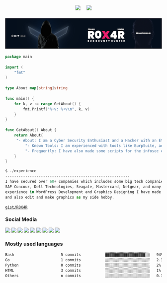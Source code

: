 <h1 align="center">
  <img src="https://readme-typing-svg.herokuapp.com?color=0c0c0d&size=50&center=true&vCenter=true&width=450&lines=Hello+there!;+I'm+Eshan+Singh">
  &nbsp; <img src="https://media.giphy.com/media/WUlplcMpOCEmTGBtBW/giphy.gif" width="50">
</h1>
<p align="center">
<img src="images/banner.png">
</p>


```go
package main

import (
	"fmt"
)

type About map[string]string

func main() {
	for k, v := range GetAbout() {
		fmt.Printf("%+v: %+v\n", k, v)
	}
}

func GetAbout() About {
	return About{
	 "- About: I am a Cyber Security Enthusiast and a Hacker with an Ethical mindset. I'm having experience in Web-app security, Mobile app security, API security, Vulnerability Assessment & Penetration Testing.",
         "- Known Tools: I am experienced with tools like BurpSuite, acunetix, Nmap, and of course with Kali Linux & some GitHub open source tools like Amass, Aquatone, etc many more for finding the vulnerabilities in the web application and mobile application.", 
         "- Frequently: I have also made some scripts for the infosec community which helps beginners to find low-hanging bugs. I have frequently found account takeover, injections, privilege escalation, etc vulnerabilities on many programs.",
	}
}
```

```js
$ ./experience
--------------------------------------------------------
I have secured over 60+ companies which includes some big tech companies like Google, Nokia, TripAdvisor, 
SAP Concour, Dell Technologies, Seagate, Mastercard, Netgear, and many more. Also I have 2 years 
experience in WordPress Development and Graphics Designing I have made 12+ websites using wordpress 
and also edit and make graphics as my side hobby.
```

[`gist/R0X4R`](https://gist.github.com/R0X4R)

### Social Media

<a href="https://twitter.com/R0X4R/"><img src="https://img.shields.io/badge/twitter-%40R0X4R-blue.svg"></a>
<a href="https://github.com/R0X4R?tab=followers"><img src="https://img.shields.io/badge/github-%40R0X4R-orange"></a>
<a href="https://instagram.com/indianeshansingh"><img src="https://img.shields.io/badge/instagram-%40indianeshansingh-yellow"></a>
<a href="https://eshansingh.com/"><img src="https://img.shields.io/badge/web-eshansingh.in-brightgreen"></a>
<a href="https://www.youtube.com/EshanSingh"><img src="https://img.shields.io/static/v1?label=Youtube&message=%40EshanSingh&color=critical"></a>
<a href="https://www.linkedin.com/in/r0x4r/"><img src="https://img.shields.io/static/v1?label=LinkedIn&message=%40r0x4r&color=blueviolet"></a>
<a href="https://medium.com/@R0X4R"><img src="https://img.shields.io/static/v1?label=Medium&message=%40R0X4R&color=ff69b4"></a>
<a href="https://rzp.io/l/pQny7s0n"><img src="https://img.shields.io/badge/Support%20Me%20To%20Buy-OSCP-orange?style=flat-square&color=288b81"></a>
<a href="https://ko-fi.com/r0x4r"><img src="https://img.shields.io/badge/$%20support%20me%20-donate-red"></a>

### Mostly used languages

<!-- <img src="https://github-readme-stats.vercel.app/api/top-langs/?username=R0X4R&layout=compact" width="45%">&nbsp; 
<img src="https://github-readme-stats.vercel.app/api?username=R0X4R&show_icons=true" width="45%">
<p align="center">
  <img src="https://github-readme-streak-stats.herokuapp.com/?user=R0X4R">
</p> -->

```bash
Bash                     5 commits           ▓▓▓▓▓▓▓▓▓▓▓▓▓▓▓▓▓▓░░   94% 
Go                       1 commits           ░░░░░░░░░░░░░░░░░░░░   2.35%
Python                   0 commits           ░░░░░░░░░░░░░░░░░░░░   2%  
HTML                     3 commits           ░░░░░░░░░░░░░░░░░░░░   1% 
Others                   n commits           ░░░░░░░░░░░░░░░░░░░░   0.35%
```
